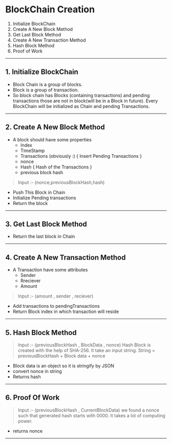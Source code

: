 #	BlockChain Creation

1) Initialize BlockChain
2) Create A New Block Method
3) Get Last Block Method
4) Create A New Transaction Method
5) Hash Block Method
6) Proof of Work
_____________________________________________



## 1. Initialize BlockChain

* Block Chain is a group of blocks.
* Block is a group of transaction.
* So block chain has Blocks (containing transactions) and pending transactions those are not in block(will be in a Block in future). Every BlockChain will be initialized as Chain and pending Transactions.

---------------------------------------------------------------------------

## 2. Create A New Block Method

* A block should have some properties
	* Index
	* TimeStamp
	* Transactions (obviously :) { Insert Pending Transactions }
	* nonce
	* Hash { Hash of the Transactions }
	* previous block hash

> Input :- (nonce,previousBlockHash,hash)
* Push This Block in Chain
* Initialize Pending transactions
* Return the block

----------------------------------------------------------------------------------

## 	3. Get Last Block Method

* Return the last block in Chain

------------------------------------------------

## 4. Create A New Transaction Method

* A Transaction have some attributes
	* Sender
	* Rreciever
	* Amount

> Input :- (amount , sender , reciever)
* Add transactions to pendingTransactions
* Return Block index in which transaction will reside
----------------------------------------------------

## 5. Hash Block Method
> Input :- (previousBlockHash , BlockData , nonce)
Hash Block is created with the help of SHA-256. It take an input string.
> String = previousBlockHash + Block data + nonce
- Block data is an object so it is stringify by JSON
- convert nonce in string
- Returns hash
------------------------------

## 6. Proof Of Work
> Input :- (previousBlockHash , CurrentBlockData)
we found a nonce such that generated hash starts with 0000.
It takes a lot of computing power.
* returns nonce
---



